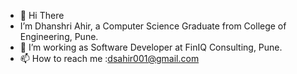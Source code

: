 - 👋 Hi There 
- I’m Dhanshri Ahir, a Computer Science Graduate from College of Engineering, Pune.
- 👀 I’m working as Software Developer at FinIQ Consulting, Pune.
- 📫 How to reach me :dsahir001@gmail.com

<!---
DSahir/DSahir is a ✨ special ✨ repository because its `README.md` (this file) appears on your GitHub profile.
You can click the Preview link to take a look at your changes.- 💞️ I’m looking to collaborate on ...
- 🌱 I’m currently learning Java and DSA
--->
